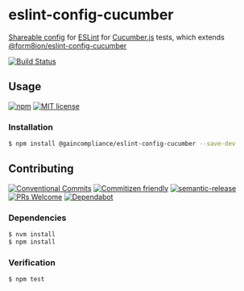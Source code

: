 # eslint-config-cucumber

[Shareable config](https://eslint.org/docs/developer-guide/shareable-configs#shareable-configs)
for [ESLint](https://eslint.org) for [Cucumber.js](https://github.com/cucumber/cucumber-js)
tests, which extends [@form8ion/eslint-config-cucumber](https://github.com/form8ion/eslint-config-cucumber/)

<!--status-badges start -->

[![Build Status][ci-badge]][ci-link]

<!--status-badges end -->

## Usage

<!--consumer-badges start -->

[![npm][npm-badge]][npm-link]
[![MIT license][license-badge]][license-link]

<!--consumer-badges end -->

### Installation

```sh
$ npm install @gaincompliance/eslint-config-cucumber --save-dev
```

## Contributing

<!--contribution-badges start -->

[![Conventional Commits][commit-convention-badge]][commit-convention-link]
[![Commitizen friendly][commitizen-badge]][commitizen-link]
[![semantic-release][semantic-release-badge]][semantic-release-link]
[![PRs Welcome][PRs-badge]][PRs-link]
[![Dependabot][dependabot-badge]][dependabot-link]

<!--contribution-badges end -->

### Dependencies

```sh
$ nvm install
$ npm install
```

### Verification

```sh
$ npm test
```

[npm-link]: https://www.npmjs.com/package/@gaincompliance/eslint-config-cucumber

[npm-badge]: https://img.shields.io/npm/v/@gaincompliance/eslint-config-cucumber.svg

[license-link]: LICENSE

[license-badge]: https://img.shields.io/github/license/GainCompliance/eslint-config-cucumber.svg

[ci-link]: https://travis-ci.com/GainCompliance/eslint-config-cucumber

[ci-badge]: https://img.shields.io/travis/com/GainCompliance/eslint-config-cucumber/master.svg

[commit-convention-link]: https://conventionalcommits.org

[commit-convention-badge]: https://img.shields.io/badge/Conventional%20Commits-1.0.0-yellow.svg

[commitizen-link]: http://commitizen.github.io/cz-cli/

[commitizen-badge]: https://img.shields.io/badge/commitizen-friendly-brightgreen.svg

[semantic-release-link]: https://github.com/semantic-release/semantic-release

[semantic-release-badge]: https://img.shields.io/badge/%20%20%F0%9F%93%A6%F0%9F%9A%80-semantic--release-e10079.svg

[PRs-link]: http://makeapullrequest.com

[PRs-badge]: https://img.shields.io/badge/PRs-welcome-brightgreen.svg

[dependabot-link]: https://dependabot.com/

[dependabot-badge]: https://badgen.net/dependabot/GainCompliance/eslint-config-cucumber/?icon=dependabot
